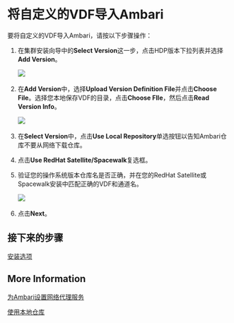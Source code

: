 # 将自定义的VDF导入Ambari

要将自定义的VDF导入Ambari，请按以下步骤操作：

1. 在集群安装向导中的**Select Version**这一步，点击HDP版本下拉列表并选择**Add Version**。

   ![](..\..\..\image\select_version.png)

2. 在**Add Version**中，选择**Upload Version Definition File**并点击**Choose File**。选择您本地保存VDF的目录，点击**Choose FIle**，然后点击**Read Version Info**。

   ![](..\..\..\image\add_version.png)

3. 在**Select Version**中，点击**Use Local Repository**单选按钮以告知Ambari仓库不要从网络下载仓库。

4. 点击**Use RedHat Satellite/Spacewalk**复选框。

5. 验证您的操作系统版本仓库名是否正确，并在您的RedHat Satellite或Spacewalk安装中匹配正确的VDF和通道名。

   ![](..\..\..\image\custom_vdf.png)

6. 点击**Next**。

## 接下来的步骤

[安装选项](../../06-install-options/README.md)

## More Information

[为Ambari设置网络代理服务](https://docs.hortonworks.com/HDPDocuments/Ambari-2.7.3.0/administering-ambari/content/amb_setting_up_ambari_to_use_an_internet_proxy_server.html)

[使用本地仓库](../../../02-using-a-local-repository/README.md)